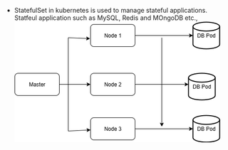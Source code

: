 * StatefulSet in kubernetes is used to manage stateful applications. Statfeul application such as MySQL, Redis and MOngoDB etc.,
 ![staeful-set](Statefulset.drawio.png)